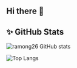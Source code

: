 ## Hi there 👋

<!--
**ramong26/ramong26** is a ✨ _special_ ✨ repository because its `README.md` (this file) appears on your GitHub profile.

Here are some ideas to get you started:

- 🔭 I’m currently working on ...
- 🌱 I’m currently learning ...
- 👯 I’m looking to collaborate on ...
- 🤔 I’m looking for help with ...
- 💬 Ask me about ...
- 📫 How to reach me: ...
- 😄 Pronouns: ...
- ⚡ Fun fact: ...
-->


## ✨ GitHub Stats

![ramong26 GitHub stats](https://github-readme-stats.vercel.app/api?username=ramong26&show_icons=true&theme=tokyonight)

![Top Langs](https://github-readme-stats.vercel.app/api/top-langs/?username=ramong26&layout=compact&theme=tokyonight)

